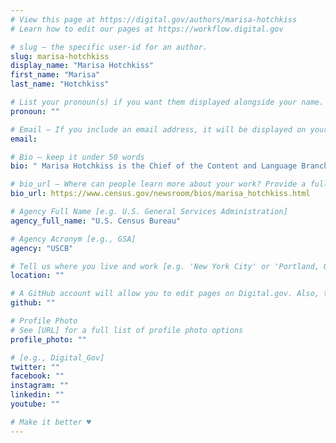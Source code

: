 ```yaml
---
# View this page at https://digital.gov/authors/marisa-hotchkiss
# Learn how to edit our pages at https://workflow.digital.gov

# slug — the specific user-id for an author.
slug: marisa-hotchkiss
display_name: "Marisa Hotchkiss"
first_name: "Marisa"
last_name: "Hotchkiss"

# List your pronoun(s) if you want them displayed alongside your name. If blank, we'll use just your name. Learn more http://mypronouns.org
pronoun: ""

# Email — If you include an email address, it will be displayed on your profile page
email: 

# Bio — keep it under 50 words
bio: " Marisa Hotchkiss is the Chief of the Content and Language Branch at the U.S. Census Bureau. The Content and Language Branch manages the content and design of 2020 Census questionnaires and associated non-questionnaire materials, and identifies ways to reduce language barriers for limited-English-speaking households. She holds bachelor's degrees in Economics and Spanish, a master's degree in Public Management, a master's certificate in Project Management, and the Project Management Professional (PMP) certification."

# bio_url — Where can people learn more about your work? Provide a full URL [e.g. 'https://www.example.gov/']
bio_url: https://www.census.gov/newsroom/bios/marisa_hotchkiss.html

# Agency Full Name [e.g. U.S. General Services Administration]
agency_full_name: "U.S. Census Bureau"

# Agency Acronym [e.g., GSA]
agency: "USCB"

# Tell us where you live and work [e.g. 'New York City' or 'Portland, OR']
location: ""

# A GitHub account will allow you to edit pages on Digital.gov. Also, the image used in your GitHub account can be used to populate your digital.gov profile photo. Learn more about getting a Github account at [URL]
github: ""

# Profile Photo
# See [URL] for a full list of profile photo options
profile_photo: ""

# [e.g., Digital_Gov]
twitter: ""
facebook: ""
instagram: ""
linkedin: ""
youtube: ""

# Make it better ♥
---
```

